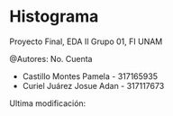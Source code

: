 # Histograma
Proyecto Final, EDA II Grupo 01, FI UNAM

@Autores:                          No. Cuenta         
 * Castillo Montes Pamela           -   317165935
 * Curiel Juárez Josue Adan         -   317117673
 
Ultima modificación: 
